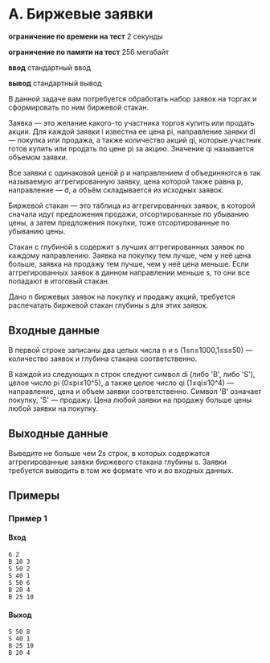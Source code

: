 # A. Биржевые заявки
**ограничение по времени на тест** 2 секунды

**ограничение по памяти на тест** 256 мегабайт

**ввод** стандартный ввод

**вывод** стандартный вывод

В данной задаче вам потребуется обработать набор заявок на торгах и сформировать по ним биржевой стакан.

Заявка — это желание какого-то участника торгов купить или продать акции. Для каждой заявки i известна ее цена pi, направление заявки di — покупка или продажа, а также количество акций qi, которые участник готов купить или продать по цене pi за акцию. Значение qi называется объемом заявки.

Все заявки с одинаковой ценой p и направлением d объединяются в так называемую аггрегированную заявку, цена которой также равна p, направление — d, а объём складывается из исходных заявок.

Биржевой стакан — это таблица из аггрегированных заявок, в которой сначала идут предложения продажи, отсортированные по убыванию цены, а затем предложения покупки, тоже отсортированные по убыванию цены.

Стакан с глубиной s содержит s лучших аггрегированных заявок по каждому направлению. Заявка на покупку тем лучше, чем у неё цена больше, заявка на продажу тем лучше, чем у неё цена меньше. Если аггрегированных заявок в данном направлении меньше s, то они все попадают в итоговый стакан.

Дано n биржевых заявок на покупку и продажу акций, требуется распечатать биржевой стакан глубины s для этих заявок.

## Входные данные
В первой строке записаны два целых числа n и s (1≤n≤1000,1≤s≤50) — количество заявок и глубина стакана соответственно.

В каждой из следующих n строк следуют символ di (либо 'B', либо 'S'), целое число pi (0≤pi≤10^5), а также целое число qi (1≤qi≤10^4) — направление, цена и объем заявки соответственно. Символ 'B' означает покупку, 'S' — продажу. Цена любой заявки на продажу больше цены любой заявки на покупку.

## Выходные данные
Выведите не больше чем 2s строк, в которых содержатся аггрегированные заявки биржевого стакана глубины s. Заявки требуется выводить в том же формате что и во входных данных.

## Примеры
### Пример 1
#### Вход
```
6 2
B 10 3
S 50 2
S 40 1
S 50 6
B 20 4
B 25 10
```
#### Выход
```
S 50 8
S 40 1
B 25 10
B 20 4
```

